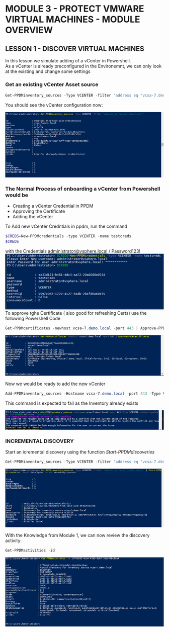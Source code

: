 # MODULE 3 - PROTECT VMWARE VIRTUAL MACHINES - MODULE OVERVIEW

## LESSON 1 - DISCOVER VIRTUAL MACHINES

In this lesson we simulate adding of a vCenter in Powershell.  
As a vCenter is already preconfigured in the Environemnt, we can only look at the existing and change some settings

### Get an existing vCenter Asset source

```Powershell
Get-PPDMinventory_sources -Type VCENTER -filter 'address eq "vcsa-7.demo.local"'
```

You should see the vCenter configuration now:

![Alt text](image-6.png)

### The Normal Process of onboarding a vCenter from Powershell would be

- Creating a vCenter Credential in PPDM
- Approving the Certificate
- Adding the vCenter

To Add  new vCenter Credntials in ppdm, run the command

```Powershell
$CREDS=New-PPDMcredentials -type VCENTER -name testcreds
$CREDS
```

with the Credentials <administrator@vsphere.local> / Password123!
![New Cred](image-9.png)
To approve tghe Certificate ( also good for refreshing Certs) use the following Powershell Code

```Powershell
Get-PPDMcertificates -newhost vcsa-7.demo.local -port 443 | Approve-PPDMcertificates
```

![Approve Certificates](image-7.png)

Now we  would be ready to add the new vCenter

```Powershell
Add-PPDMinventory_sources -Hostname vcsa-7.demo.local -port 443 -Type VCENTER -isHostingvCenter -ID $CREDS.id -Name "DEMO VCENTER"
```

This command is expected to fail as the Inventory already exists

![Alt text](image-10.png)

### INCREMENTAL DISCOVERY

Start an icremental discovery using the function *Start-PPDMdiscoveries*

```Powershell
Get-PPDMinventory_sources -Type VCENTER -filter 'address eq "vcsa-7.demo.local"' | Start-PPDMdiscoveries -level DataCopies -start inventory-sources
```

![vCenter Discoveries](image-11.png)

With the Knowledge from Module 1, we can now review the discovery activity:

```Powershell
Get-PPDMactivities -id
```

![Get-PPDMactivities](image-12.png)